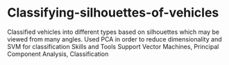 # Classifying-silhouettes-of-vehicles
Classified vehicles into different types based on silhouettes which may be viewed from many angles. Used PCA in order to reduce dimensionality and SVM for classification  Skills and Tools  Support Vector Machines, Principal Component Analysis, Classification
